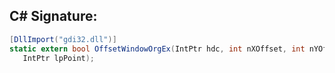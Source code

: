 
## C# Signature:
```cs
[DllImport("gdi32.dll")]
static extern bool OffsetWindowOrgEx(IntPtr hdc, int nXOffset, int nYOffset,
   IntPtr lpPoint);
```
